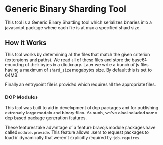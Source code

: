 # Generic Binary Sharding Tool

This tool is a Generic Binary Sharding tool which serializes binaries into a javascript package where each file is at max a specified shard size.


## How it Works

This tool works by determining all the files that match the given criterion (extensions and paths). We read all of these files and store the base64 encoding of their bytes in a dictionary. Later we write a bunch of js files having a maximum of `shard_size` megabytes size. By default this is set to 64MB.

Finally an entrypoint file is provided which requires all the appropriate files.

### DCP Modules

This tool was built to aid in development of dcp packages and for publishing extremely large models and binary files. As such, we've also included some dcp based package generation features.

These features take advantage of a feature bravojs module packages have called `module.provide`. This feature allows users to request packages to load in dynamically that weren't explicitly required by `job.requires`.
